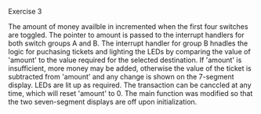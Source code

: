 Exercise 3

The amount of money availble in incremented when the first four switches are toggled. The pointer to amount is passed to
the interrupt handlers for both switch groups A and B. The interrupt handler for group B hnadles the logic for puchasing
tickets and lighting the LEDs by comparing the value of 'amount' to the value required for the selected destination.
If 'amount' is insufficient, more money may be added, otherwise the value of the ticket is subtracted from 'amount' and any
change is shown on the 7-segment display. LEDs are lit up as required. The transaction can be canccled at any time, which
will reset 'amount' to 0. The main function was modified so that the two seven-segment displays are off upon initialization.

